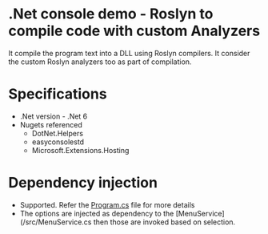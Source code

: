 # .Net console demo - Roslyn to compile code with custom Analyzers

It compile the program text into a DLL using Roslyn compilers. It consider the custom Roslyn analyzers too as part of compilation.

# Specifications

- .Net version - .Net 6
- Nugets referenced
	- DotNet.Helpers
	- easyconsolestd
	- Microsoft.Extensions.Hosting

# Dependency injection

- Supported. Refer the [Program.cs](/src/Program.cs) file for more details
- The options are injected as dependency to the [MenuService](/src/MenuService.cs then those are invoked based on selection. 
